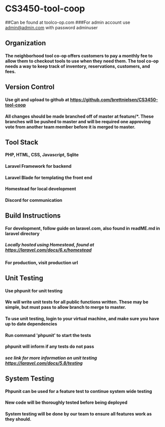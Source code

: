 # CS3450-tool-coop 

##Can be found at toolco-op.com
###For admin account use admin@admin.com with password adminuser

## Organization
#### The neighborhood tool co-op offers customers to pay a monthly fee to allow them to checkout tools to use when they need them.  The tool co-op needs a way to keep track of inventory, reservations, customers, and fees.

## Version Control
#### Use git and upload to github at https://github.com/brettnielsen/CS3450-tool-coop
#### All changes should be made branched off of master at feature/*. These branches will be pushed to master and will be required one approving vote from another team member before it is merged to master.

## Tool Stack
#### PHP, HTML, CSS, Javascript, Sqlite
#### Laravel Framework for backend
#### Laravel Blade for templating the front end
#### Homestead for local development
#### Discord for communication


## Build Instructions
#### For development, follow guide on laravel.com, also found in readME.md in laravel directory
##### Locally hosted using Homestead, found at https://laravel.com/docs/6.x/homestead
#### For production, visit production url

## Unit Testing
#### Use phpunit for unit testing
#### We will write unit tests for all public functions written. These may be simple, but must pass to allow branch to merge to master.
#### To use unit testing, login to your virtual machine, and make sure you have up to date dependencies
#### Run command 'phpunit' to start the tests
#### phpunit will inform if any tests do not pass
##### see link for more information on unit testing https://laravel.com/docs/5.8/testing

## System Testing
#### Phpunit can be used for a feature test to continue system wide testing
#### New code will be thoroughly tested before being deployed
#### System testing will be done by our team to ensure all features work as they should.

